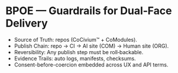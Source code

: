 # BPOE — Guardrails for Dual‑Face Delivery
- Source of Truth: repos (CoCivium™ + CoModules).
- Publish Chain: repo → CI → AI site (COM) → Human site (ORG).
- Reversibility: Any publish step must be roll‑backable.
- Evidence Trails: auto logs, manifests, checksums.
- Consent-before-coercion embedded across UX and API terms.
